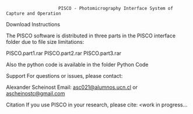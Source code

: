                         PISCO - Photomicrography Interface System of Capture and Operation

Download Instructions

The PISCO software is distributed in three parts in the PISCO interface folder due to file size limitations:

PISCO.part1.rar
PISCO.part2.rar
PISCO.part3.rar

Also the python code is available in the folder Python Code

Support
For questions or issues, please contact:

Alexander Scheinost
Email: asc021@alumnos.ucn.cl or ascheinostc@gmail.com

Citation
If you use PISCO in your research, please cite:
<work in progress...
